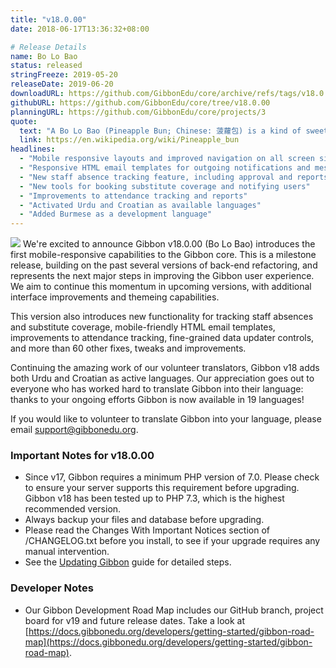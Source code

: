 ```yaml
---
title: "v18.0.00"
date: 2018-06-17T13:36:32+08:00

# Release Details
name: Bo Lo Bao
status: released
stringFreeze: 2019-05-20
releaseDate: 2019-06-20
downloadURL: https://github.com/GibbonEdu/core/archive/refs/tags/v18.0.00.zip
githubURL: https://github.com/GibbonEdu/core/tree/v18.0.00
planningURL: https://github.com/GibbonEdu/core/projects/3
quote:
  text: "A Bo Lo Bao (Pineapple Bun; Chinese: 菠蘿包) is a kind of sweet bun predominantly popular in Hong Kong and also common in Chinatowns worldwide. Despite the name, it does not traditionally contain pineapple; rather, the name refers to the look of the characteristic topping (which resembles the texture of a pineapple)."
  link: https://en.wikipedia.org/wiki/Pineapple_bun
headlines:
  - "Mobile responsive layouts and improved navigation on all screen sizes"
  - "Responsive HTML email templates for outgoing notifications and messages"
  - "New staff absence tracking feature, including approval and reports"
  - "New tools for booking substitute coverage and notifying users"
  - "Improvements to attendance tracking and reports"
  - "Activated Urdu and Croatian as available languages"
  - "Added Burmese as a development language"
---
```


<img src="/img/v18_mobile_tablet_mockup.png" class="float-right w-full sm:w-1/3 mb-4 ml-4 mr-0 sm:-mr-10">
We're excited to announce Gibbon v18.0.00 (Bo Lo Bao) introduces the first mobile-responsive capabilities to the Gibbon core. This is a milestone release, building on the past several versions of back-end refactoring, and represents the next major steps in improving the Gibbon user experience. We aim to continue this momentum in upcoming versions, with additional interface improvements and themeing capabilities.

This version also introduces new functionality for tracking staff absences and substitute coverage, mobile-friendly HTML email templates, improvements to attendance tracking, fine-grained data updater controls, and more than 60 other fixes, tweaks and improvements.

Continuing the amazing work of our volunteer translators, Gibbon v18 adds both Urdu and Croatian as active languages. Our appreciation goes out to everyone who has worked hard to translate Gibbon into their language: thanks to your ongoing efforts Gibbon is now available in 19 languages!

If you would like to volunteer to translate Gibbon into your language, please email [support@gibbonedu.org](mailto:support@gibbonedu.org).

### Important Notes for v18.0.00

- Since v17, Gibbon requires a minimum PHP version of 7.0. Please check to ensure your server supports this requirement before upgrading. Gibbon v18 has been tested up to PHP 7.3, which is the highest recommended version.
- Always backup your files and database before upgrading.
- Please read the Changes With Important Notices section of /CHANGELOG.txt before you install, to see if your upgrade requires any manual intervention.
- See the [Updating Gibbon](https://docs.gibbonedu.org/administrators/getting-started/updating-gibbon/) guide for detailed steps.

### Developer Notes

- Our Gibbon Development Road Map includes our GitHub branch, project board for v19 and future release dates. Take a look at [https://docs.gibbonedu.org/developers/getting-started/gibbon-road-map](https://docs.gibbonedu.org/developers/getting-started/gibbon-road-map).
